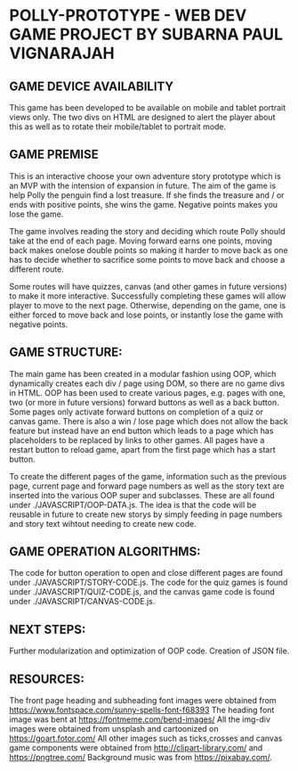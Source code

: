 
# POLLY-PROTOTYPE - WEB DEV GAME PROJECT BY SUBARNA PAUL VIGNARAJAH

## GAME DEVICE AVAILABILITY

This game has been developed to be available on mobile and tablet portrait views only. The two divs on HTML are designed to alert the player about this as well as to rotate their mobile/tablet to portrait mode.

## GAME PREMISE

This is an interactive choose your own adventure story prototype which is an MVP with the intension of expansion in future.
The aim of the game is help Polly the penguin find a lost treasure. If she finds the treasure and / or ends with positive points, she wins the game. Negative points makes you lose the game.

The game involves reading the story and deciding which route Polly should take at the end of each page.
Moving forward earns one points, moving back makes onelose double points so making it harder to move back as one has to decide whether to sacrifice some points to move back and choose a different route. 

Some routes will have quizzes, canvas (and other games in future versions) to make it more interactive.
Successfully completing these games will allow player to move to the next page. Otherwise, depending on the game, one is either
forced to move back and lose points, or instantly lose the game with negative points.

## GAME STRUCTURE:

The main game has been created in a modular fashion using OOP, which dynamically creates each div / page using DOM, so there
are no game divs in HTML. OOP has been used to create various pages, e.g. pages with one, two (or more in future versions) forward buttons as well as a back button. Some pages only activate forward buttons on completion of a quiz or canvas game. There is also a win / lose page which does not allow the back feature but instead have an end button which leads to a page which has placeholders to be replaced by links to other games. All pages have a restart button to reload game, apart from the first page which has a start button. 

To create the different pages of the game, information such as the previous page, current page and forward page numbers as well as the story text are inserted into the various OOP super and subclasses. These are all found under ./JAVASCRIPT/OOP-DATA.js.
The idea is that the code will be reusable in future to create new storys by simply feeding in page numbers and story text wihtout needing to create new code. 

## GAME OPERATION ALGORITHMS:

The code for button operation to open and close different pages are found under ./JAVASCRIPT/STORY-CODE.js. The code for the quiz games is found under ./JAVASCRIPT/QUIZ-CODE.js, and the canvas game code is found under ./JAVASCRIPT/CANVAS-CODE.js.

## NEXT STEPS:

Further modularization and optimization of OOP code. Creation of JSON file. 
## RESOURCES:

The front page heading and subheading font images were obtained from https://www.fontspace.com/sunny-spells-font-f68393
The heading font image was bent at https://fontmeme.com/bend-images/
All the img-div images were obtained from unsplash and cartoonized on https://goart.fotor.com/
All other images such as ticks,crosses and canvas game components were obtained from http://clipart-library.com/ and https://pngtree.com/
Background music was from https://pixabay.com/.

